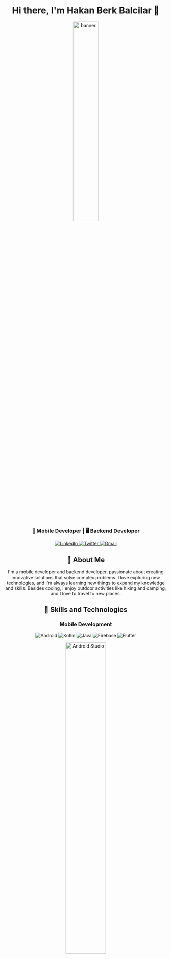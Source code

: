 <h1 align="center">Hi there, I'm Hakan Berk Balcilar 👋</h1>
<p align="center">
  <img width="40%" src="https://github.com/hakanberkbalcilar/hakanberkbalcilar/blob/main/banner.gif" alt="banner" />
</p>
<h3 align="center">📱 Mobile Developer | 🖥️ Backend Developer</h3>
<p align="center">
  <a href="https://www.linkedin.com/in/hakan-berk-balcilar/" target="_blank">
    <img src="https://img.shields.io/badge/LinkedIn-0077B5?style=for-the-badge&logo=linkedin&logoColor=white" alt="LinkedIn" />
  </a>
  <a href="https://twitter.com/hakanberkbalci1" target="_blank">
    <img src="https://img.shields.io/badge/Twitter-1DA1F2?style=for-the-badge&logo=twitter&logoColor=white" alt="Twitter" />
  </a>
  <a href="mailto:hakanberkbalcilar@gmail.com">
    <img src="https://img.shields.io/badge/Gmail-D14836?style=for-the-badge&logo=gmail&logoColor=white" alt="Gmail" />
  </a>
</p>
<h2 align="center">🚀 About Me</h2>
<p align="center">
  I'm a mobile developer and backend developer, passionate about creating innovative solutions that solve complex problems. I love exploring new technologies, and I'm always learning new things to expand my knowledge and skills. Besides coding, I enjoy outdoor activities like hiking and camping, and I love to travel to new places.
</p>
<h2 align="center">🌟 Skills and Technologies</h2>
<h3 align="center">Mobile Development</h3>
<p align="center">
  <img src="https://img.shields.io/badge/Android-3DDC84?style=for-the-badge&logo=android&logoColor=white" alt="Android" />
  <img src="https://img.shields.io/badge/Kotlin-0095D5?style=for-the-badge&logo=kotlin&logoColor=white" alt="Kotlin" />
  <img src="https://img.shields.io/badge/Java-007396?style=for-the-badge&logo=java&logoColor=white" alt="Java" />
  <img src="https://img.shields.io/badge/Firebase-FFCA28?style=for-the-badge&logo=firebase&logoColor=white" alt="Firebase" />
  <img src="https://img.shields.io/badge/Flutter-02569B?style=for-the-badge&logo=flutter&logoColor=white" alt="Flutter" />
</p>
<p align="center">
  <img src="https://github.com/hakanberkbalcilar/hakanberkbalcilar/blob/main/android_studio.png" width="50%" alt="Android Studio" />
</p>
<h3 align="center">Backend Development</h3>
<p align="center">
  <img src="https://img.shields.io/badge/.NET%20Core-512BD4?style=for-the-badge&logo=.net&logoColor=white" alt=".NET Core" />
  <img src="https://img.shields.io/badge/C%23-239120?style=for-the-badge&logo=csharp&logoColor=white" alt="C#" />
  <img src="https://img.shields.io/badge/ASP.NET-5C2D91?style=for-the-badge&logo=asp.net&logoColor=white" alt="ASP.NET" />
  <img src="https://img.shields.io/badge/SQL%20Server-CC2927?style=for-the-badge&logo=microsoftsqlserver&logoColor=white" alt="SQL Server" />
</p>
<p align="center">
  <img src="https://github.com/hakanberkbalcilar/hakanberkbalcilar/blob/main/net_core.png" width="50%" alt=".NET Core" />
</p>
<h2 align="center">📈 Stats</h2>
<p align="center">
  <img src="https://github-readme-stats.vercel.app/api?username=hakanberkbalcilar&show_icons=true&theme=dracula" alt="GitHub Stats" />
</p>
<h2 align="center">📫 Contact</h2>
<p align="center">
  <a href="https://www.linkedin.com/in/hakan-berk-balcilar/" target="_blank">
    <img src="https://img.shields.io/badge/LinkedIn-0077B5?style=for-the-badge&logo=linkedin&logoColor=white" alt="LinkedIn" />
  </a>
  <a href="https://twitter.com/hakanberkbalci1" target="_blank">
    <img src="https://img.shields.io/badge/Twitter-1DA1F2?style=for-the-badge&logo=twitter&logoColor=white" alt="Twitter" />
  </a>
  <a href="mailto:hakanberkbalcilar@gmail.com">
    <img src="https://img.shields.io/badge/Gmail-D14836?style=for-the-badge&logo=gmail&logoColor=white" alt="Gmail" />
  </a>
</p>
<p align="center">
  <img src="https://komarev.com/ghpvc/?username=hakanberkbalcilar&label=Profile%20views&color=0e75b6&style=flat" alt="Profile Views" />
</p>